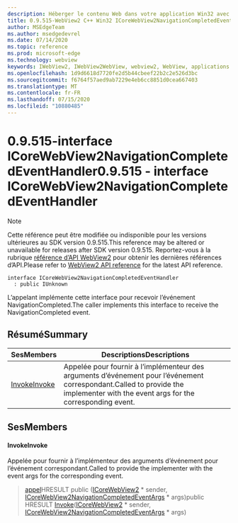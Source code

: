 ```yaml
---
description: Héberger le contenu Web dans votre application Win32 avec le contrôle Microsoft Edge WebView2
title: 0.9.515-WebView2 C++ Win32 ICoreWebView2NavigationCompletedEventHandler
author: MSEdgeTeam
ms.author: msedgedevrel
ms.date: 07/14/2020
ms.topic: reference
ms.prod: microsoft-edge
ms.technology: webview
keywords: IWebView2, IWebView2WebView, webview2, WebView, applications Win32, Win32, Edge, ICoreWebView2, ICoreWebView2Controller, contrôle de navigateur, html Edge
ms.openlocfilehash: 1d9d6618d7720fe2d5b44cbeef22b2c2e526d3bc
ms.sourcegitcommit: f6764f57aed9ab7229e4eb6cc8851d0cea667403
ms.translationtype: MT
ms.contentlocale: fr-FR
ms.lasthandoff: 07/15/2020
ms.locfileid: "10880485"
---
```

# <span data-ttu-id="49540-104">0.9.515-interface ICoreWebView2NavigationCompletedEventHandler</span><span class="sxs-lookup"><span data-stu-id="49540-104">0.9.515 - interface ICoreWebView2NavigationCompletedEventHandler</span></span> 

> [!NOTE]
> <span data-ttu-id="49540-105">Cette référence peut être modifiée ou indisponible pour les versions ultérieures au SDK version 0.9.515.</span><span class="sxs-lookup"><span data-stu-id="49540-105">This reference may be altered or unavailable for releases after SDK version 0.9.515.</span></span> <span data-ttu-id="49540-106">Reportez-vous à la rubrique [référence d’API WebView2](../../../webview2-api-reference.md) pour obtenir les dernières références d’API.</span><span class="sxs-lookup"><span data-stu-id="49540-106">Please refer to [WebView2 API reference](../../../webview2-api-reference.md) for the latest API reference.</span></span>

```
interface ICoreWebView2NavigationCompletedEventHandler
  : public IUnknown
```

<span data-ttu-id="49540-107">L’appelant implémente cette interface pour recevoir l’événement NavigationCompleted.</span><span class="sxs-lookup"><span data-stu-id="49540-107">The caller implements this interface to receive the NavigationCompleted event.</span></span>

## <span data-ttu-id="49540-108">Résumé</span><span class="sxs-lookup"><span data-stu-id="49540-108">Summary</span></span>

 <span data-ttu-id="49540-109">Ses</span><span class="sxs-lookup"><span data-stu-id="49540-109">Members</span></span>                        | <span data-ttu-id="49540-110">Descriptions</span><span class="sxs-lookup"><span data-stu-id="49540-110">Descriptions</span></span>
--------------------------------|---------------------------------------------
[<span data-ttu-id="49540-111">Invoke</span><span class="sxs-lookup"><span data-stu-id="49540-111">Invoke</span></span>](#invoke) | <span data-ttu-id="49540-112">Appelée pour fournir à l’implémenteur des arguments d’événement pour l’événement correspondant.</span><span class="sxs-lookup"><span data-stu-id="49540-112">Called to provide the implementer with the event args for the corresponding event.</span></span>

## <span data-ttu-id="49540-113">Ses</span><span class="sxs-lookup"><span data-stu-id="49540-113">Members</span></span>

#### <span data-ttu-id="49540-114">Invoke</span><span class="sxs-lookup"><span data-stu-id="49540-114">Invoke</span></span> 

<span data-ttu-id="49540-115">Appelée pour fournir à l’implémenteur des arguments d’événement pour l’événement correspondant.</span><span class="sxs-lookup"><span data-stu-id="49540-115">Called to provide the implementer with the event args for the corresponding event.</span></span>

> <span data-ttu-id="49540-116">[appel](#invoke)HRESULT public ([ICoreWebView2](icorewebview2.md) \* sender, [ICoreWebView2NavigationCompletedEventArgs](icorewebview2navigationcompletedeventargs.md) \* args)</span><span class="sxs-lookup"><span data-stu-id="49540-116">public HRESULT [Invoke](#invoke)([ICoreWebView2](icorewebview2.md) \* sender, [ICoreWebView2NavigationCompletedEventArgs](icorewebview2navigationcompletedeventargs.md) \* args)</span></span>

